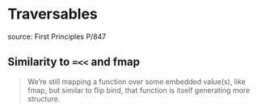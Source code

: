 # Traversables

source: First Principles P/847

## Similarity to `=<<` and fmap

> We’re still mapping a function over some embedded value(s), like fmap, but similar to flip bind, that function is itself generating more structure.
